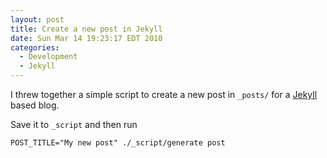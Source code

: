 ```yaml
---
layout: post
title: Create a new post in Jekyll
date: Sun Mar 14 19:23:17 EDT 2010
categories:
  - Development
  - Jekyll
---
```

I threw together a simple script to create a new post in `_posts/` for a
[Jekyll](http://github.com/mojombo/jekyll) based blog.

Save it to `_script` and then run

    POST_TITLE="My new post" ./_script/generate post

<script src="http://gist.github.com/332331.js"> </script>

